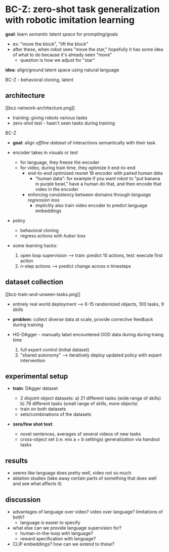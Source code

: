 # BC-Z: zero-shot task generalization with robotic imitation learning

**goal**: learn *semantic latent space* for prompting/goals
- ex: "move the block", "lift the block"
- after these, when robot sees "move the star," hopefully it has some idea of what to do because it's already seen "move"
	- question is how we adjust for "star"

**idea**: align/ground latent space using natural language

BC-Z - behavioral cloning, latent


## architecture
[[bcz-network-architecture.png]]
- training; giving robots various tasks
- zero-shot test - hasn't seen tasks during training

BC-Z
- **goal**: align *offline dataset* of interactions semantically with their task
- encoder takes in visuals or text
	- for language, they freeze the encoder
	- for video, during train time, they optimize it end-to-end
		- end-to-end optimized resnet 18 encoder with paired human data
			- "human data": for example if you want robot to "put banana in purple bowl," have a human do that, and then encode that video in the encoder
		- enforcing consistency between domains through *language regression loss*
			- implicitly also train video encoder to predict language embeddings
			
- policy
	- behavioral cloning
	- regress actions with *huber loss*

- some learning hacks:
	1. open loop supervision --> train: predict 10 actions, test: execute first action
	2. n-step actions --> predict change across n timesteps

## dataset collection
[[bcz-train-and-unseen-tasks.png]]
- entirely real world deployment --> 6-15 randomized objects, 100 tasks, 9 skills

- **problem**: collect diverse data at scale, provide corrective feedback during training
- HG-DAgger - manually label encountered OOD data during during traing time
	1. full expert control (initial dataset)
	2. "shared autonomy" --> iteratively deploy updated policy with expert intervention


## experimental setup
- **train**: DAgger dataset
	- 2 disjoint object datasets:
		a) 21 different tasks (wide range of skills)
		b) 79 different tasks (small range of skills, more objects)
	- train on both datasets
	- sets/combinations of the datasets

- **zero/few shot test**:
	- novel sentences, averages of several videos of new tasks
	- cross-object set (i.e. mix a + b settings) generalization via handout tasks


## results
- seems like language does pretty well, video not so much
- ablation studies (take away certain parts of something that does well and see what affects it)


## discussion
- advantages of language over video? video over language? limitations of both?
	- language is easier to specify
- what else can we provide language supervision for?
	- human-in-the-loop with language?
	- reward specification with language?
- CLIP embeddings? how can we extend to these?